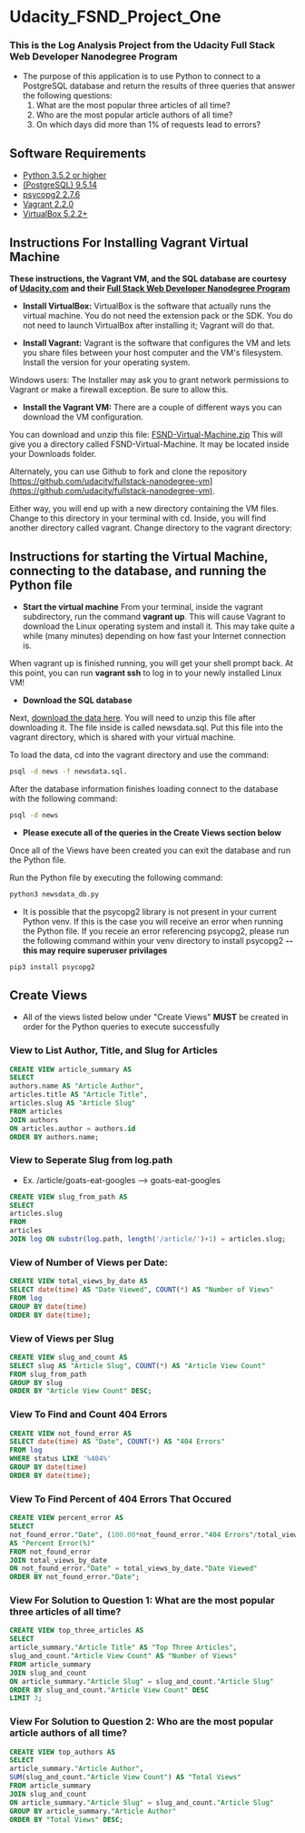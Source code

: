 # Udacity_FSND_Project_One

### This is the Log Analysis Project from the Udacity Full Stack Web Developer Nanodegree Program
* The purpose of this application is to use Python to connect to a PostgreSQL database and return the results of three queries that answer the following questions:
    1. What are the most popular three articles of all time?
    1. Who are the most popular article authors of all time?
    1. On which days did more than 1% of requests lead to errors? 

## Software Requirements
* [Python 3.5.2 or higher]( https://www.python.org/downloads)
* [(PostgreSQL) 9.5.14](https://www.postgresql.org/download/)
* [psycopg2 2.7.6](http://initd.org/psycopg/download/)
* [Vagrant 2.2.0](https://www.vagrantup.com/downloads.html)
* [VirtualBox 5.2.2+](https://www.virtualbox.org/wiki/Downloads)

## Instructions For Installing Vagrant Virtual Machine

**These instructions, the Vagrant VM, and the SQL database are courtesy of [Udacity.com](https://www.udacity.com) and their [Full Stack Web Developer Nanodegree Program](https://www.udacity.com/course/full-stack-web-developer-nanodegree--nd004)**

* **Install VirtualBox:**
VirtualBox is the software that actually runs the virtual machine. You do not need the extension pack or the SDK. You do not need to launch VirtualBox after installing it; Vagrant will do that.

* **Install Vagrant:**
Vagrant is the software that configures the VM and lets you share files between your host computer and the VM's filesystem. Install the version for your operating system.

Windows users: The Installer may ask you to grant network permissions to Vagrant or make a firewall exception. Be sure to allow this.

* **Install the Vagrant VM:**
There are a couple of different ways you can download the VM configuration.

You can download and unzip this file: [FSND-Virtual-Machine.zip](https://s3.amazonaws.com/video.udacity-data.com/topher/2018/April/5acfbfa3_fsnd-virtual-machine/fsnd-virtual-machine.zip) This will give you a directory called FSND-Virtual-Machine. It may be located inside your Downloads folder.

Alternately, you can use Github to fork and clone the repository [https://github.com/udacity/fullstack-nanodegree-vm](https://github.com/udacity/fullstack-nanodegree-vm).

Either way, you will end up with a new directory containing the VM files. Change to this directory in your terminal with cd. Inside, you will find another directory called vagrant. Change directory to the vagrant directory:

## Instructions for starting the Virtual Machine, connecting to the database, and running the Python file 

* **Start the virtual machine**
From your terminal, inside the vagrant subdirectory, run the command **vagrant up**. This will cause Vagrant to download the Linux operating system and install it. This may take quite a while (many minutes) depending on how fast your Internet connection is.

When vagrant up is finished running, you will get your shell prompt back. At this point, you can run **vagrant ssh** to log in to your newly installed Linux VM!

* **Download the SQL database**

Next, [download the data here](https://d17h27t6h515a5.cloudfront.net/topher/2016/August/57b5f748_newsdata/newsdata.zip). You will need to unzip this file after downloading it. The file inside is called newsdata.sql. Put this file into the vagrant directory, which is shared with your virtual machine.

To load the data, cd into the vagrant directory and use the command: 

```bash
psql -d news -f newsdata.sql.
```
After the database information finishes loading connect to the database with the following command:

```bash
psql -d news
```

* **Please execute all of the queries in the Create Views section below**

Once all of the Views have been created you can exit the database and run the Python file.

Run the Python file by executing the following command:

```bash
python3 newsdata_db.py
```

* It is possible that the psycopg2 library is not present in your current Python venv. If this is the case you will receive an error when running the Python file. If you receie an error referencing psycopg2, please run the following command within your venv directory to install psycopg2 **--this may require superuser privilages**

```bash
pip3 install psycopg2
```

## Create Views

* All of the views listed below under "Create Views" **MUST** be created in order for the Python queries to execute successfully

### View to List Author, Title, and Slug for Articles

```sql
CREATE VIEW article_summary AS
SELECT
authors.name AS "Article Author",
articles.title AS "Article Title",
articles.slug AS "Article Slug"
FROM articles
JOIN authors
ON articles.author = authors.id
ORDER BY authors.name;
```

### View to Seperate Slug from log.path
* Ex. /article/goats-eat-googles --> goats-eat-googles

```sql
CREATE VIEW slug_from_path AS
SELECT
articles.slug
FROM
articles
JOIN log ON substr(log.path, length('/article/')+1) = articles.slug;
```


### View of Number of Views per Date:

```sql
CREATE VIEW total_views_by_date AS
SELECT date(time) AS "Date Viewed", COUNT(*) AS "Number of Views"
FROM log
GROUP BY date(time)
ORDER BY date(time);
```

### View of Views per Slug

```sql
CREATE VIEW slug_and_count AS
SELECT slug AS "Article Slug", COUNT(*) AS "Article View Count"
FROM slug_from_path
GROUP BY slug
ORDER BY "Article View Count" DESC;
```

### View To Find and Count 404 Errors

```sql
CREATE VIEW not_found_error AS
SELECT date(time) AS "Date", COUNT(*) AS "404 Errors"
FROM log
WHERE status LIKE '%404%'
GROUP BY date(time)
ORDER BY date(time);
```


### View To Find Percent of 404 Errors That Occured

```sql
CREATE VIEW percent_error AS
SELECT
not_found_error."Date", (100.00*not_found_error."404 Errors"/total_views_by_date."Number of Views")
AS "Percent Error(%)"
FROM not_found_error
JOIN total_views_by_date
ON not_found_error."Date" = total_views_by_date."Date Viewed"
ORDER BY not_found_error."Date";
```

### View For Solution to Question 1: What are the most popular three articles of all time?

```sql
CREATE VIEW top_three_articles AS
SELECT
article_summary."Article Title" AS "Top Three Articles",
slug_and_count."Article View Count" AS "Number of Views"
FROM article_summary
JOIN slug_and_count
ON article_summary."Article Slug" = slug_and_count."Article Slug"
ORDER BY slug_and_count."Article View Count" DESC
LIMIT 3;
```

### View For Solution to Question 2: Who are the most popular article authors of all time?

```sql
CREATE VIEW top_authors AS
SELECT
article_summary."Article Author",
SUM(slug_and_count."Article View Count") AS "Total Views"
FROM article_summary
JOIN slug_and_count
ON article_summary."Article Slug" = slug_and_count."Article Slug"
GROUP BY article_summary."Article Author"
ORDER BY "Total Views" DESC;
```


